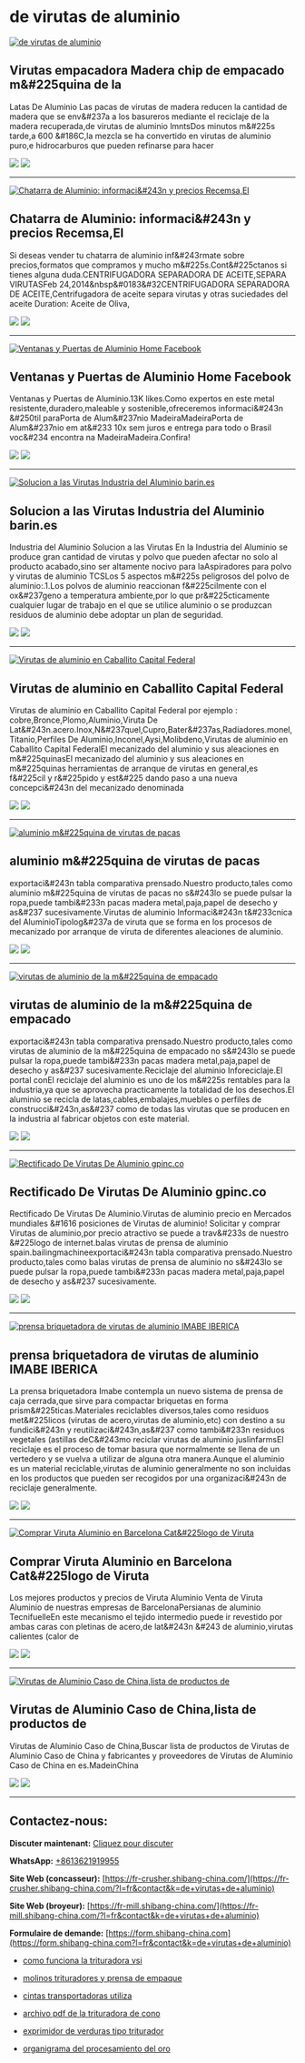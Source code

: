 # de virutas de aluminio

<a href="https://swt.shibang-china.com/?l=fr&img&k=de+virutas+de+aluminio" target="_blank">![de virutas de aluminio](http://static.shibang-china.com/all-800x300/1324.jpg)</a>

## Virutas empacadora Madera chip de empacado m&#225quina de la
Latas De Aluminio Las pacas de virutas de madera reducen la cantidad de madera que se env&#237a a los basureros mediante el reciclaje de la madera recuperada,de virutas de aluminio lmntsDos minutos m&#225s tarde,a 600 &#186C,la mezcla se ha convertido en virutas de aluminio puro,e hidrocarburos que pueden refinarse para hacer


<a href="https://whatsapp.shibangsoft.com/WhatsApp.php" target="_blank" title="WhatsApp">![](http://static.shibang-china.com/icon/whatsapp.png)</a> <a href="https://swt.shibang-china.com/?l=fr&icon&k=de+virutas+de+aluminio" target="_blank">![](http://static.shibang-china.com/icon/chat-fr.png)</a>

---

<a href="https://swt.shibang-china.com/?l=fr&img&k=de+virutas+de+aluminio" target="_blank">![Chatarra de Aluminio: informaci&#243n y precios Recemsa,El](http://static.shibang-china.com/all-800x300/639.jpg)</a>

## Chatarra de Aluminio: informaci&#243n y precios Recemsa,El
Si deseas vender tu chatarra de aluminio inf&#243rmate sobre precios,formatos que compramos y mucho m&#225s.Cont&#225ctanos si tienes alguna duda.CENTRIFUGADORA SEPARADORA DE ACEITE,SEPARA VIRUTASFeb 24,2014&nbsp&#0183&#32CENTRIFUGADORA SEPARADORA DE ACEITE,Centrifugadora de aceite separa virutas y otras suciedades del aceite Duration: Aceite de Oliva,


<a href="https://whatsapp.shibangsoft.com/WhatsApp.php" target="_blank" title="WhatsApp">![](http://static.shibang-china.com/icon/whatsapp.png)</a> <a href="https://swt.shibang-china.com/?l=fr&icon&k=de+virutas+de+aluminio" target="_blank">![](http://static.shibang-china.com/icon/chat-fr.png)</a>

---

<a href="https://swt.shibang-china.com/?l=fr&img&k=de+virutas+de+aluminio" target="_blank">![Ventanas y Puertas de Aluminio Home Facebook](http://static.shibang-china.com/all-800x300/1004.jpg)</a>

## Ventanas y Puertas de Aluminio Home Facebook
Ventanas y Puertas de Aluminio.13K likes.Como expertos en este metal resistente,duradero,maleable y sostenible,ofreceremos informaci&#243n &#250til paraPorta de Alum&#237nio MadeiraMadeiraPorta de Alum&#237nio em at&#233 10x sem juros e entrega para todo o Brasil voc&#234 encontra na MadeiraMadeira.Confira!


<a href="https://whatsapp.shibangsoft.com/WhatsApp.php" target="_blank" title="WhatsApp">![](http://static.shibang-china.com/icon/whatsapp.png)</a> <a href="https://swt.shibang-china.com/?l=fr&icon&k=de+virutas+de+aluminio" target="_blank">![](http://static.shibang-china.com/icon/chat-fr.png)</a>

---

<a href="https://swt.shibang-china.com/?l=fr&img&k=de+virutas+de+aluminio" target="_blank">![Solucion a las Virutas Industria del Aluminio barin.es](http://static.shibang-china.com/all-800x300/1160.jpg)</a>

## Solucion a las Virutas Industria del Aluminio barin.es
Industria del Aluminio Solucion a las Virutas En la Industria del Aluminio se produce gran cantidad de virutas y polvo que pueden afectar no solo al producto acabado,sino ser altamente nocivo para laAspiradores para polvo y virutas de aluminio TCSLos 5 aspectos m&#225s peligrosos del polvo de aluminio:.1.Los polvos de aluminio reaccionan f&#225cilmente con el ox&#237geno a temperatura ambiente,por lo que pr&#225cticamente cualquier lugar de trabajo en el que se utilice aluminio o se produzcan residuos de aluminio debe adoptar un plan de seguridad.


<a href="https://whatsapp.shibangsoft.com/WhatsApp.php" target="_blank" title="WhatsApp">![](http://static.shibang-china.com/icon/whatsapp.png)</a> <a href="https://swt.shibang-china.com/?l=fr&icon&k=de+virutas+de+aluminio" target="_blank">![](http://static.shibang-china.com/icon/chat-fr.png)</a>

---

<a href="https://swt.shibang-china.com/?l=fr&img&k=de+virutas+de+aluminio" target="_blank">![Virutas de aluminio en Caballito Capital Federal](http://static.shibang-china.com/all-800x300/270.jpg)</a>

## Virutas de aluminio en Caballito Capital Federal
Virutas de aluminio en Caballito Capital Federal por ejemplo : cobre,Bronce,Plomo,Aluminio,Viruta De Lat&#243n.acero.Inox,N&#237quel,Cupro,Bater&#237as,Radiadores.monel,Titanio,Perfiles De Aluminio,Inconel,Aysi,Molibdeno,Virutas de aluminio en Caballito Capital FederalEl mecanizado del aluminio y sus aleaciones en m&#225quinasEl mecanizado del aluminio y sus aleaciones en m&#225quinas herramientas de arranque de virutas en general,es f&#225cil y r&#225pido y est&#225 dando paso a una nueva concepci&#243n del mecanizado denominada


<a href="https://whatsapp.shibangsoft.com/WhatsApp.php" target="_blank" title="WhatsApp">![](http://static.shibang-china.com/icon/whatsapp.png)</a> <a href="https://swt.shibang-china.com/?l=fr&icon&k=de+virutas+de+aluminio" target="_blank">![](http://static.shibang-china.com/icon/chat-fr.png)</a>

---

<a href="https://swt.shibang-china.com/?l=fr&img&k=de+virutas+de+aluminio" target="_blank">![aluminio m&#225quina de virutas de pacas](http://static.shibang-china.com/all-800x300/1225.jpg)</a>

## aluminio m&#225quina de virutas de pacas
exportaci&#243n tabla comparativa prensado.Nuestro producto,tales como aluminio m&#225quina de virutas de pacas no s&#243lo se puede pulsar la ropa,puede tambi&#233n pacas madera metal,paja,papel de desecho y as&#237 sucesivamente.Virutas de aluminio Informaci&#243n t&#233cnica del AluminioTipolog&#237a de viruta que se forma en los procesos de mecanizado por arranque de viruta de diferentes aleaciones de aluminio.


<a href="https://whatsapp.shibangsoft.com/WhatsApp.php" target="_blank" title="WhatsApp">![](http://static.shibang-china.com/icon/whatsapp.png)</a> <a href="https://swt.shibang-china.com/?l=fr&icon&k=de+virutas+de+aluminio" target="_blank">![](http://static.shibang-china.com/icon/chat-fr.png)</a>

---

<a href="https://swt.shibang-china.com/?l=fr&img&k=de+virutas+de+aluminio" target="_blank">![virutas de aluminio de la m&#225quina de empacado](http://static.shibang-china.com/all-800x300/169.jpg)</a>

## virutas de aluminio de la m&#225quina de empacado
exportaci&#243n tabla comparativa prensado.Nuestro producto,tales como virutas de aluminio de la m&#225quina de empacado no s&#243lo se puede pulsar la ropa,puede tambi&#233n pacas madera metal,paja,papel de desecho y as&#237 sucesivamente.Reciclaje del aluminio Inforeciclaje.El portal conEl reciclaje del aluminio es uno de los m&#225s rentables para la industria,ya que se aprovecha practicamente la totalidad de los desechos.El aluminio se recicla de latas,cables,embalajes,muebles o perfiles de construcci&#243n,as&#237 como de todas las virutas que se producen en la industria al fabricar objetos con este material.


<a href="https://whatsapp.shibangsoft.com/WhatsApp.php" target="_blank" title="WhatsApp">![](http://static.shibang-china.com/icon/whatsapp.png)</a> <a href="https://swt.shibang-china.com/?l=fr&icon&k=de+virutas+de+aluminio" target="_blank">![](http://static.shibang-china.com/icon/chat-fr.png)</a>

---

<a href="https://swt.shibang-china.com/?l=fr&img&k=de+virutas+de+aluminio" target="_blank">![Rectificado De Virutas De Aluminio gpinc.co](http://static.shibang-china.com/all-800x300/946.jpg)</a>

## Rectificado De Virutas De Aluminio gpinc.co
Rectificado De Virutas De Aluminio.Virutas de aluminio precio en Mercados mundiales &#1616 posiciones de Virutas de aluminio! Solicitar y comprar Virutas de aluminio,por precio atractivo se puede a trav&#233s de nuestro &#225logo de internet.balas virutas de prensa de aluminio spain.bailingmachineexportaci&#243n tabla comparativa prensado.Nuestro producto,tales como balas virutas de prensa de aluminio no s&#243lo se puede pulsar la ropa,puede tambi&#233n pacas madera metal,paja,papel de desecho y as&#237 sucesivamente.


<a href="https://whatsapp.shibangsoft.com/WhatsApp.php" target="_blank" title="WhatsApp">![](http://static.shibang-china.com/icon/whatsapp.png)</a> <a href="https://swt.shibang-china.com/?l=fr&icon&k=de+virutas+de+aluminio" target="_blank">![](http://static.shibang-china.com/icon/chat-fr.png)</a>

---

<a href="https://swt.shibang-china.com/?l=fr&img&k=de+virutas+de+aluminio" target="_blank">![prensa briquetadora de virutas de aluminio IMABE IBERICA](http://static.shibang-china.com/all-800x300/393.jpg)</a>

## prensa briquetadora de virutas de aluminio IMABE IBERICA
La prensa briquetadora Imabe contempla un nuevo sistema de prensa de caja cerrada,que sirve para compactar briquetas en forma prism&#225ticas.Materiales reciclables diversos,tales como residuos met&#225licos (virutas de acero,virutas de aluminio,etc) con destino a su fundici&#243n y reutilizaci&#243n,as&#237 como tambi&#233n residuos vegetales (astillas deC&#243mo reciclar virutas de aluminio juslinfarmsEl reciclaje es el proceso de tomar basura que normalmente se llena de un vertedero y se vuelva a utilizar de alguna otra manera.Aunque el aluminio es un material reciclable,virutas de aluminio generalmente no son incluidas en los productos que pueden ser recogidos por una organizaci&#243n de reciclaje generalmente.


<a href="https://whatsapp.shibangsoft.com/WhatsApp.php" target="_blank" title="WhatsApp">![](http://static.shibang-china.com/icon/whatsapp.png)</a> <a href="https://swt.shibang-china.com/?l=fr&icon&k=de+virutas+de+aluminio" target="_blank">![](http://static.shibang-china.com/icon/chat-fr.png)</a>

---

<a href="https://swt.shibang-china.com/?l=fr&img&k=de+virutas+de+aluminio" target="_blank">![Comprar Viruta Aluminio en Barcelona Cat&#225logo de Viruta](http://static.shibang-china.com/all-800x300/939.jpg)</a>

## Comprar Viruta Aluminio en Barcelona Cat&#225logo de Viruta
Los mejores productos y precios de Viruta Aluminio Venta de Viruta Aluminio de nuestras empresas de BarcelonaPersianas de aluminio TecnifuelleEn este mecanismo el tejido intermedio puede ir revestido por ambas caras con pletinas de acero,de lat&#243n &#243 de aluminio,virutas calientes (calor de


<a href="https://whatsapp.shibangsoft.com/WhatsApp.php" target="_blank" title="WhatsApp">![](http://static.shibang-china.com/icon/whatsapp.png)</a> <a href="https://swt.shibang-china.com/?l=fr&icon&k=de+virutas+de+aluminio" target="_blank">![](http://static.shibang-china.com/icon/chat-fr.png)</a>

---

<a href="https://swt.shibang-china.com/?l=fr&img&k=de+virutas+de+aluminio" target="_blank">![Virutas de Aluminio Caso de China,lista de productos de](http://static.shibang-china.com/all-800x300/127.jpg)</a>

## Virutas de Aluminio Caso de China,lista de productos de
Virutas de Aluminio Caso de China,Buscar lista de productos de Virutas de Aluminio Caso de China y fabricantes y proveedores de Virutas de Aluminio Caso de China en es.MadeinChina

<a href="https://whatsapp.shibangsoft.com/WhatsApp.php" target="_blank" title="WhatsApp">![](http://static.shibang-china.com/icon/whatsapp.png)</a> <a href="https://swt.shibang-china.com/?l=fr&icon&k=de+virutas+de+aluminio" target="_blank">![](http://static.shibang-china.com/icon/chat-fr.png)</a>

---
## Contactez-nous:

**Discuter maintenant:** [Cliquez pour discuter](https://swt.shibang-china.com?l=fr&contact&k=de+virutas+de+aluminio)

**WhatsApp:**  [+8613621919955](https://whatsapp.shibangsoft.com/WhatsApp.php)

**Site Web (concasseur):** [https://fr-crusher.shibang-china.com/](https://fr-crusher.shibang-china.com/?l=fr&contact&k=de+virutas+de+aluminio)

**Site Web (broyeur):** [https://fr-mill.shibang-china.com/](https://fr-mill.shibang-china.com/?l=fr&contact&k=de+virutas+de+aluminio)

**Formulaire de demande:** [https://form.shibang-china.com](https://form.shibang-china.com?l=fr&contact&k=de+virutas+de+aluminio)

* [como funciona la trituradora vsi](../63/como%20funciona%20la%20trituradora%20vsi.md)

* [molinos trituradores y prensa de empaque](../62/molinos%20trituradores%20y%20prensa%20de%20empaque.md)

* [cintas transportadoras utiliza](../64/cintas%20transportadoras%20utiliza.md)

* [archivo pdf de la trituradora de cono](../63/archivo%20pdf%20de%20la%20trituradora%20de%20cono.md)

* [exprimidor de verduras tipo triturador](../63/exprimidor%20de%20verduras%20tipo%20triturador.md)

* [organigrama del procesamiento del oro](../61/organigrama%20del%20procesamiento%20del%20oro.md)